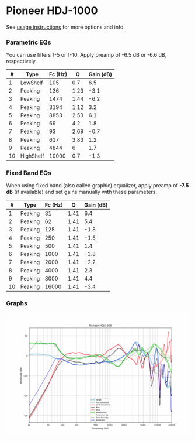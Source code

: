 # Pioneer HDJ-1000
See [usage instructions](https://github.com/jaakkopasanen/AutoEq#usage) for more options and info.

### Parametric EQs
You can use filters 1-5 or 1-10. Apply preamp of -6.5 dB or -6.6 dB, respectively.

|   # | Type      |   Fc (Hz) |    Q |   Gain (dB) |
|-----|-----------|-----------|------|-------------|
|   1 | LowShelf  |       105 | 0.7  |         6.5 |
|   2 | Peaking   |       136 | 1.23 |        -3.1 |
|   3 | Peaking   |      1474 | 1.44 |        -6.2 |
|   4 | Peaking   |      3194 | 1.12 |         3.2 |
|   5 | Peaking   |      8853 | 2.53 |         6.1 |
|   6 | Peaking   |        69 | 4.2  |         1.8 |
|   7 | Peaking   |        93 | 2.69 |        -0.7 |
|   8 | Peaking   |       617 | 3.83 |         1.2 |
|   9 | Peaking   |      4844 | 6    |         1.7 |
|  10 | HighShelf |     10000 | 0.7  |        -1.3 |

### Fixed Band EQs
When using fixed band (also called graphic) equalizer, apply preamp of **-7.5 dB** (if available) and set gains manually with these parameters.

|   # | Type    |   Fc (Hz) |    Q |   Gain (dB) |
|-----|---------|-----------|------|-------------|
|   1 | Peaking |        31 | 1.41 |         6.4 |
|   2 | Peaking |        62 | 1.41 |         5.4 |
|   3 | Peaking |       125 | 1.41 |        -1.8 |
|   4 | Peaking |       250 | 1.41 |        -1.5 |
|   5 | Peaking |       500 | 1.41 |         1.4 |
|   6 | Peaking |      1000 | 1.41 |        -3.8 |
|   7 | Peaking |      2000 | 1.41 |        -2.2 |
|   8 | Peaking |      4000 | 1.41 |         2.3 |
|   9 | Peaking |      8000 | 1.41 |         4.4 |
|  10 | Peaking |     16000 | 1.41 |        -3.4 |

### Graphs
![](./Pioneer%20HDJ-1000.png)
